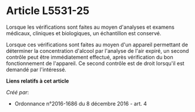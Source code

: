 # Article L5531-25

Lorsque les vérifications sont faites au moyen d'analyses et examens médicaux, cliniques et biologiques, un échantillon est
conservé.

Lorsque ces vérifications sont faites au moyen d'un appareil permettant de déterminer la concentration d'alcool par l'analyse
de l'air expiré, un second contrôle peut être immédiatement effectué, après vérification du bon fonctionnement de l'appareil.
Ce second contrôle est de droit lorsqu'il est demandé par l'intéressé.

**Liens relatifs à cet article**

_Créé par_:

  - Ordonnance n°2016-1686 du 8 décembre 2016 - art. 4
